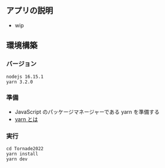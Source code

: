 ## アプリの説明
 - wip

## 環境構築

### バージョン
```
nodejs 16.15.1
yarn 3.2.0
```
### 準備
 - JavaScript のパッケージマネージャーである yarn を準備する
 - [yarn とは](https://qiita.com/akitaaa/items/c97ff951ca31298f3f24)

### 実行
```
cd Tornade2022
yarn install
yarn dev
```
